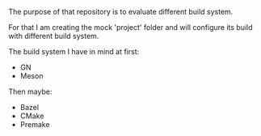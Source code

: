 The purpose of that repository is to evaluate different build system.

For that I am creating the mock 'project' folder and will configure its build with different build system.

The build system I have in mind at first:
- GN
- Meson

Then maybe:
- Bazel
- CMake
- Premake